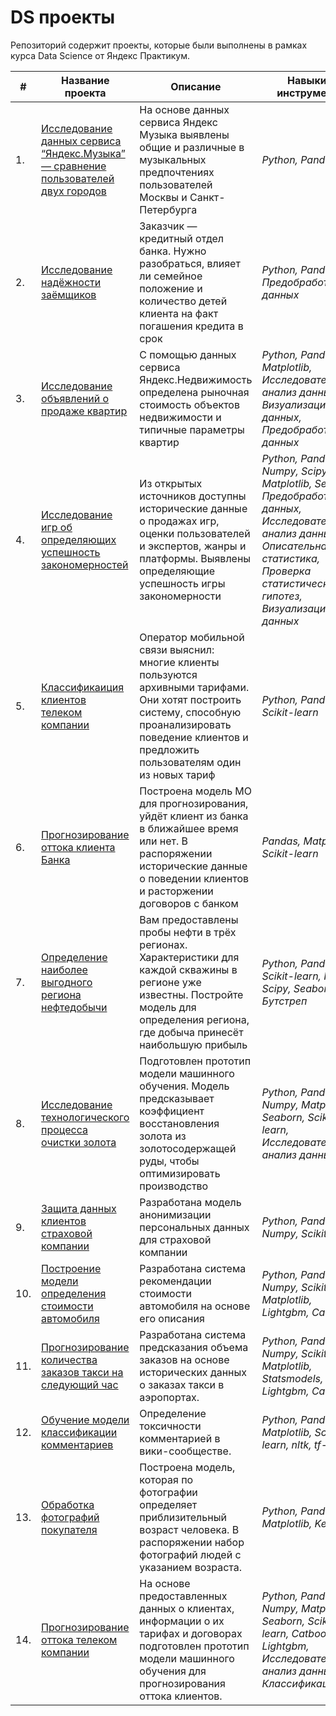 # DS проекты
Репозиторий содержит проекты, которые были выполнены в рамках курса Data Science  от Яндекс Практикум.

| #    | Название проекта | Описание | Навыки и инструменты | 
| ---- | --- | --- |--- | 
| 1.   |  [Исследование данных сервиса “Яндекс.Музыка” — сравнение пользователей двух городов](https://github.com/Shershulya01/projects/tree/main/%D0%AF%D0%BD%D0%B4%D0%B5%D0%BA%D1%81%20%D0%9C%D1%83%D0%B7%D1%8B%D0%BA%D0%B0) | На основе данных сервиса Яндекс Музыка выявлены общие и различные в музыкальных предпочтениях пользователей Москвы и Санкт-Петербурга | _Python, Pandas_|
| 2.   |  [Исследование надёжности заёмщиков](https://github.com/Shershulya01/projects/tree/main/%D0%98%D1%81%D1%81%D0%BB%D0%B5%D0%B4%D0%BE%D0%B2%D0%B0%D0%BD%D0%B8%D0%B5%20%D0%BD%D0%B0%D0%B4%D1%91%D0%B6%D0%BD%D0%BE%D1%81%D1%82%D0%B8%20%D0%B7%D0%B0%D1%91%D0%BC%D1%89%D0%B8%D0%BA%D0%BE%D0%B2) | Заказчик — кредитный отдел банка. Нужно разобраться, влияет ли семейное положение и количество детей клиента на факт погашения кредита в срок | _Python, Pandas, Предобработка данных_ |
| 3.   |[Исследование объявлений о продаже квартир](https://github.com/Shershulya01/projects/blob/main/%D0%98%D1%81%D1%81%D0%BB%D0%B5%D0%B4%D0%BE%D0%B2%D0%B0%D0%BD%D0%B8%D0%B5%20%D0%BE%D0%B1%D1%8A%D1%8F%D0%B2%D0%BB%D0%B5%D0%BD%D0%B8%D0%B9%20%D0%BE%20%D0%BF%D1%80%D0%BE%D0%B4%D0%B0%D0%B6%D0%B5%20%D0%BA%D0%B2%D0%B0%D1%80%D1%82%D0%B8%D1%80/README.md) | С помощью данных сервиса Яндекс.Недвижимость определена рыночная стоимость объектов недвижимости и типичные параметры квартир | _Python, Pandas, Matplotlib, Исследовательский анализ данных, Визуализация данных, Предобработка данных_ |
| 4.   |  [Исследование игр об определяющих успешность закономерностей](https://github.com/Shershulya01/projects/tree/main/%D0%98%D1%81%D1%81%D0%BB%D0%B5%D0%B4%D0%BE%D0%B2%D0%B0%D0%BD%D0%B8%D0%B5%20%D0%B2%D0%B8%D0%B4%D0%B5%D0%BE%D0%B8%D0%B3%D1%80) | Из открытых источников доступны исторические данные о продажах игр, оценки пользователей и экспертов, жанры и платформы. Выявлены определяющие успешность игры закономерности | _Python, Pandas, Numpy, Scipy, Matplotlib, Seaborn, Предобработка данных, Исследовательский анализ данных, Описательная статистика, Проверка статистических гипотез, Визуализация данных_|
| 5.   |  [Классификаиция клиентов телеком компании](https://github.com/Shershulya01/projects/blob/main/%D0%A0%D0%B5%D0%BA%D0%BE%D0%BC%D0%B5%D0%BD%D0%B4%D0%B0%D1%86%D0%B8%D1%8F%20%D1%82%D0%B0%D1%80%D0%B8%D1%84%D0%BE%D0%B2/README.md) | Оператор мобильной связи выяснил: многие клиенты пользуются архивными тарифами. Они хотят построить систему, способную проанализировать поведение клиентов и предложить пользователям один из новых тариф | _Python, Pandas, Scikit-learn_|
| 6.   |  [Прогнозирование оттока клиента Банка](https://github.com/Shershulya01/projects/tree/main/%D0%9E%D1%82%D1%82%D0%BE%D0%BA%20%D0%BA%D0%BB%D0%B8%D0%B5%D0%BD%D1%82%D0%BE%D0%B2) | Построена модель МО для прогнозирования, уйдёт клиент из банка в ближайшее время или нет. В распоряжении исторические данные о поведении клиентов и расторжении договоров с банком | _Pandas, Matplotlib, Scikit-learn_|
| 7.   |  [Определение наиболее выгодного региона нефтедобычи](https://github.com/Shershulya01/projects/tree/main/%D0%A0%D0%B5%D0%B3%D0%B8%D0%BE%D0%BD%20%D0%BD%D0%B5%D1%84%D1%82%D0%B5%D0%B4%D0%BE%D0%B1%D1%8B%D1%87%D0%B8) | Вам предоставлены пробы нефти в трёх регионах. Характеристики для каждой скважины в регионе уже известны. Постройте модель для определения региона, где добыча принесёт наибольшую прибыль | _Python, Pandas, Scikit-learn, Numpy, Scipy, Seaborn, Бутстреп_|
| 8.   |  [Исследование технологического процесса очистки золота](https://github.com/Shershulya01/projects/tree/main/%D0%92%D0%BE%D1%81%D1%81%D1%82%D0%B0%D0%BD%D0%BE%D0%B2%D0%BB%D0%B5%D0%BD%D0%B8%D0%B5%20%D0%B7%D0%BE%D0%BB%D0%BE%D1%82%D0%B0) | Подготовлен прототип модели машинного обучения. Модель предсказывает коэффициент восстановления золота из золотосодержащей руды, чтобы оптимизировать производство | _Python, Pandas, Numpy, Matplotlib, Seaborn, Scikit-learn, Исследовательский анализ данных_|
| 9.   |  [Защита данных клиентов страховой компании](https://github.com/Shershulya01/projects/tree/main/%D0%97%D0%B0%D1%89%D0%B8%D1%82%D0%B0%20%D0%BF%D0%B5%D1%80%D1%81%D0%BE%D0%BD%D0%B0%D0%BB%D1%8C%D0%BD%D1%8B%D1%85%20%D0%B4%D0%B0%D0%BD%D0%BD%D1%8B%D1%85) | Разработана модель анонимизации персональных данных для страховой компании | _Python, Pandas, Numpy, Scikit-learn_|
| 10.   |  [Построение модели определения стоимости автомобиля](https://github.com/Shershulya01/projects/tree/main/%D0%9E%D0%BF%D1%80%D0%B5%D0%B4%D0%B5%D0%BB%D0%B5%D0%BD%D0%B8%D0%B5%20%D1%81%D1%82%D0%BE%D0%B8%D0%BC%D0%BE%D1%81%D1%82%D0%B8%20%D0%B0%D0%B2%D1%82%D0%BE%D0%BC%D0%BE%D0%B1%D0%B8%D0%BB%D0%B5%D0%B9) | Разработана система рекомендации стоимости автомобиля на основе его описания | _Python, Pandas, Numpy, Scikit-learn, Matplotlib, Lightgbm, Catboost_|
| 11.   |  [Прогнозирование количества заказов такси на следующий час](https://github.com/Shershulya01/projects/tree/main/%D0%9F%D1%80%D0%BE%D0%B3%D0%BD%D0%BE%D0%B7%D0%B8%D1%80%D0%BE%D0%B2%D0%B0%D0%BD%D0%B8%D0%B5%20%D0%B7%D0%B0%D0%BA%D0%B0%D0%B7%D0%BE%D0%B2%20%D1%82%D0%B0%D0%BA%D1%81%D0%B8) | Разработана система предсказания объема заказов на основе исторических данных о заказах такси в аэропортах. | _Python, Pandas, Numpy, Scikit-learn, Matplotlib, Statsmodels, Lightgbm, Catboost_|
| 12.   |  [Обучение модели классификации комментариев](https://github.com/Shershulya01/projects/tree/main/%D0%9A%D0%BB%D0%B0%D1%81%D1%81%D0%B8%D1%84%D0%B8%D0%BA%D0%B0%D1%86%D0%B8%D1%8F%20%D0%BA%D0%BE%D0%BC%D0%BC%D0%B5%D0%BD%D1%82%D0%B0%D1%80%D0%B8%D0%B5%D0%B2) | Определение токсичности комментарией в вики-сообществе. | _Python, Pandas, Matplotlib, Scikit-learn, nltk, tf-idf_|
| 13.   |  [Обработка фотографий покупателя](https://github.com/Shershulya01/projects/tree/main/%D0%AF%D0%BD%D0%B4%D0%B5%D0%BA%D1%81%20%D0%9C%D1%83%D0%B7%D1%8B%D0%BA%D0%B0) | Построена модель, которая по фотографии определяет приблизительный возраст человека. В распоряжении набор фотографий людей с указанием возраста. | _Python, Pandas, Matplotlib, Keras_|
| 14.   |  [Прогнозирование оттока телеком компании](https://github.com/Shershulya01/projects/tree/main/%D0%A4%D0%B8%D0%BD%D0%B0%D0%BB%D1%8C%D0%BD%D1%8B%D0%B9%20%D0%BF%D1%80%D0%BE%D0%B5%D0%BA%D1%82%20%D0%A2%D0%B5%D0%BB%D0%B5%D0%BA%D0%BE%D0%BC%D0%BC%D1%83%D0%BD%D0%B8%D0%BA%D0%B0%D1%86%D0%B8%D0%B8) | На основе предоставленных данных о клиентах, информации о их тарифах и договорах подготовлен прототип модели машинного обучения для прогнозирования оттока клиентов. | _Python, Pandas, Numpy, Matplotlib, Seaborn, Scikit-learn, Catboost, Lightgbm, Исследовательский анализ данных, Классификация_|

